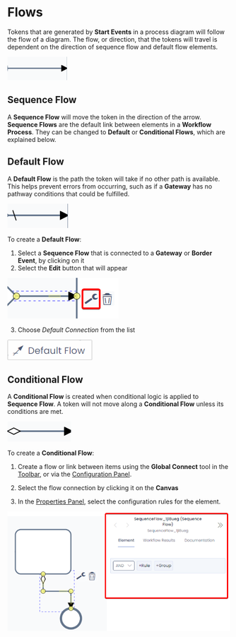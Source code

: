 # Flows

Tokens that are generated by **Start Events** in a process diagram will follow the flow of a diagram. The flow, or direction, that the tokens will travel is dependent on the direction of sequence flow and default flow elements.

![A screenshot demonstrating how a flow will appear on the canvas. The flow connection element is an arrow made of a long line, with the "head" of the arrow pointing with a black triangle.](<Flow Example.png>)

## Sequence Flow

A **Sequence Flow** will move the token in the direction of the arrow. **Sequence Flows** are the default link between elements in a **Workflow Process**. They can be changed to **Default** or **Conditional Flows**, which are explained below.

## Default Flow

A **Default Flow** is the path the token will take if no other path is available. This helps prevent errors from occurring, such as if a **Gateway** has no pathway conditions that could be fulfilled.

![A screenshot demonstrating how a default flow will appear on the canvas. The default flow element is an arrow, but at the "tail" of the arrow is a line bisecting the arrow's line. The "head" of the arrow is a black triangle.](<Flow Default.png>)

To create a **Default Flow**:
1. Select a **Sequence Flow** that is connected to a **Gateway** or **Border Event**, by clicking on it
2. Select the **Edit** button that will appear

![A screenshot that demonstrates the location and appearance of the edit button when selecting a flow connection. The screenshot is annotated with a red box to highlight the location of the button. The flow connection has a dotted box around it, indicating that it is selected. Two yellow circles indicate the start and finish of the arrow. The edit button resembles a wrench.](<Flow Edit Button.png>)

3. Choose *Default Connection* from the list

![A screenshot demonstrating the appearance of the "default flow" menu item that will appear after clicking the "edit" button on a flow connection. The menu item simply reads "Default Flow" and has an icon of an arrow that has a line through its tail.](<Flow Default Button.png>)

## Conditional Flow

A **Conditional Flow** is created when conditional logic is applied to **Sequence Flow**. A token will not move along a **Conditional Flow** unless its conditions are met.

![A screenshot demonstrating how a conditional flow will appear on the canvas. The conditional flow element is an arrow, but at the "tail" of the arrow is a white diamond. The "head" of the arrow is a black triangle.](<Flow Condition.png>)

To create a **Conditional Flow**:

1. Create a flow or link between items using the **Global Connect** tool in the [Toolbar](</docs/Rapid/4-Keyper Manual/3-Workflow/2-drawing-tools/2-drawing-tools.md>), or via the [Configuration Panel](</docs/Rapid/4-Keyper Manual/3-Workflow/4-element-types/4-element-types.md#configuring-an-elements-type>).

2. Select the flow connection by clicking it on the **Canvas**

3. In the [Properties Panel](</docs/Rapid/4-Keyper Manual/3-Workflow/3-drawing-diagrams/3-drawing-diagrams.md>), select the configuration rules for the element.

![A screenshot demonstrating how to apply conditional logic to a flow connection or link. The screenshot is annotated with a red box to show the location of the Properties Panel, and how selecting a flow connection will change what is displayed in this panel.](<Setting Condition.png>)

